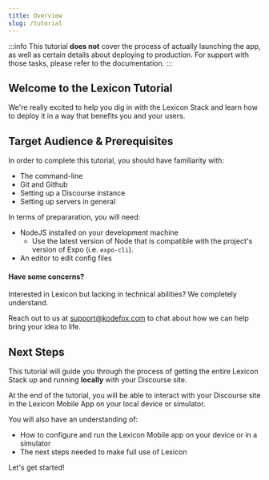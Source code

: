 ```yaml
---
title: Overview
slug: /tutorial
---
```


:::info
This tutorial **does not** cover the process of actually launching the app, as well as certain details about deploying to production. For support with those tasks, please refer to the documentation.
:::

## Welcome to the Lexicon Tutorial

We're really excited to help you dig in with the Lexicon Stack and learn how to deploy it in a way that benefits you and your users.

## Target Audience & Prerequisites

In order to complete this tutorial, you should have familiarity with:

- The command-line
- Git and Github
- Setting up a Discourse instance
- Setting up servers in general

In terms of prepararation, you will need:

- NodeJS installed on your development machine
  - Use the latest version of Node that is compatible with the project's version of Expo (i.e. `expo-cli`).
- An editor to edit config files

#### Have some concerns?

Interested in Lexicon but lacking in technical abilities? We completely understand.

Reach out to us at support@kodefox.com to chat about how we can help bring your idea to life.

## Next Steps

This tutorial will guide you through the process of getting the entire Lexicon Stack up and running **locally** with your Discourse site.

At the end of the tutorial, you will be able to interact with your Discourse site in the Lexicon Mobile App on your local device or simulator.

You will also have an understanding of:

- How to configure and run the Lexicon Mobile app on your device or in a simulator
- The next steps needed to make full use of Lexicon

Let's get started!
